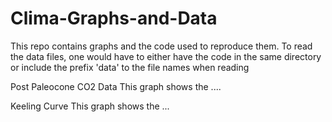 # Clima-Graphs-and-Data
This repo contains graphs and the code used to reproduce them.
To read the data files, one would have to either have the code
in the same directory or include the prefix 'data\' to the file names when reading 

Post Paleocone CO2 Data 
This graph shows the .... 


Keeling Curve 
This graph shows the ... 


